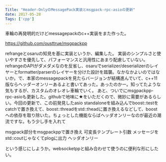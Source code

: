 ```yaml
---
Title: "Header-OnlyのMessagePack実装とmsgpack-rpc-asioの更新"
date: 2017-05-28
Tags: ['cpp']
---
```


車輪の再発明的だけどmessagepackのc++実装をまた作った。


https://github.com/ousttrue/msgpackpp

refrangeとosaruの知見を基に実装というか、編集した。
実装のシンプルさと使いやすさを優先して、パフォーマンスと汎用性にあまり配慮していない。refrangeのAPIがダメダメなのを反省し、osaruでserializer/deserializerのレイヤーとformatter/parserのレイヤーを分けた設計を踏襲。なかなかよいのではないか。で、本家のmessagepackを見たらバージョンが結構進んでいて、c++11版ならヘッダーオンリーあるよと書いてあった。あったのかー。知ってたような気もするが、カスタムのオレオレ車輪でいく。
あと、ついでにmsgpackpp-rpc-asioも更新した。githubで地味に★をいただくので、微妙に需要があるらしい。今回の更新で、この前発見したasio standaloneを組み込んでboost::testをcatchで置き換えて、boost::threadをstd::theadに置き換えるなどして、boostへの依存を取り除いた。ちょっとした機能ならばヘッダオンリーなのが最近の潮流ですな。もう少し手を入れて

msgpack部分をmsgpackppで置き換え
可変長テンプレート引数
メッセージをstd::coutじゃなくてplogに出力
ヘッダオンリー

という感じにしようか。websocketppと組み合わせて使うのに便利な形にしたい。
